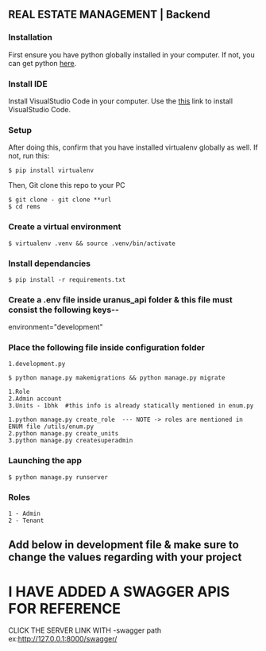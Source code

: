 ## REAL ESTATE MANAGEMENT | Backend

### Installation 
First ensure you have python globally installed in your computer. If not, you can get python [here](https://python.org).

### Install IDE
Install VisualStudio Code in your computer. Use the [this](https://code.visualstudio.com/download) link to install VisualStudio Code.

### Setup

After doing this, confirm that you have installed virtualenv globally as well. If not, run this:

    $ pip install virtualenv

Then, Git clone this repo to your PC

    $ git clone - git clone **url
    $ cd rems
    
### Create a virtual environment

    $ virtualenv .venv && source .venv/bin/activate
### Install dependancies

    $ pip install -r requirements.txt

### Create a .env file inside uranus_api folder & this file must consist the following keys--
environment="development"

### Place the following file inside configuration folder

    1.development.py
    
<!-- Make migrations & migrate -->

    $ python manage.py makemigrations && python manage.py migrate

<!-- Then we have to add master datas in database  -->
    1.Role
    2.Admin account
    3.Units - 1bhk  #this info is already statically mentioned in enum.py
   
    
<!-- Commands to create above datas: -->
    1.python manage.py create_role  --- NOTE -> roles are mentioned in ENUM file /utils/enum.py
    2.python manage.py create_units
    3.python manage.py createsuperadmin


### Launching the app
    $ python manage.py runserver


### Roles
    1 - Admin
    2 - Tenant

## Add below in development file & make sure to change the values regarding with your project
<!-- COPY BELOW THIS IN DEVELOPMENT.PY FILE 

#configuration credentials
import os

BASE_DIR = os.path.dirname(os.path.dirname(os.path.abspath(__file__)))


#DATABASE CREDENTIALS

DATABSE_CONFIG={
    'ENGINE': 'django.db.backends.mysql',
    'NAME':'DBNAME',
    'USER' :'USER',
    'PASSWORD' :'PASSWORD',
    'HOST' :'localhost',
    'PORT' :'3306',
}

#EMAIL CREDENTIALS

EMAIL_CONFIG={    
    'EMAIL_BACKEND':'django.core.mail.backends.smtp.EmailBackend',
    'EMAIL_HOST' :'smtp.gmail.com',
    'EMAIL_USE_TLS':True,
    'EMAIL_PORT' :587,
    'EMAIL_HOST_USER' :"EMAIL",
    'EMAIL_HOST_PASSWORD':"PASSWORD",
    'DEFAULT_FROM_EMAIL' :"SASIKUMAR",
}

#FORGET-PASSWORD LINK DETAILS

PASSWORD_RESET_URL ="http://127.0.0.1:4200/reset"
PASSWORD_RESET_TIME =300

#TWILIO CREDENTIALS - OTP

TWILO_CONFIG={              
   'TWILIO_ACCOUNT_SID':"",
    'TWILIO_AUTH_TOKEN':"",
    'TWILIO_NUMBER' :+11
}

FIRE_BASE =""
AVATAR_IMAGE =""
SECERET_KEYS ='YOUR SECRETKEY'
   
CONFIG={
    "ALLOWED_HOST":'[*]',
    "LOGO_PATH":"",
    "PYTHON_PATH":"",
    "BASE_PATH":BASE_DIR,
    "LANGUAGE_CODE":"en-us",
    "TIME_ZONE":"UTC",
    "STATIC_URL":"static/",
    "USE_I18N":True,
    "USE_TZ":True,
    "log_path":os.path.join(BASE_DIR, 'Log')
}

IP_CONFIG=['127.0.0.01','132.1.2.2']
ALLOWED_COUNTY=['IN','AUS','US','UK','RSA']

TIME_ZONE ="IND"


#PUSH NOTIFICATION KEYS
FIRE_BASE = ""


#ADMIN DEATILS FOR CREATE A SUPERADMIN

ADMIN_EMAIL =""
ADMIN_USERNAME=""

SERVER_URL="http://127.0.0.1:8000/"

-->

# I HAVE ADDED A SWAGGER APIS FOR REFERENCE

CLICK THE SERVER LINK WITH -swagger path
ex:http://127.0.0.1:8000/swagger/


